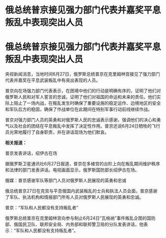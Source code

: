 # 俄总统普京接见强力部门代表并嘉奖平息叛乱中表现突出人员

# 俄总统普京接见强力部门代表并嘉奖平息叛乱中表现突出人员

央视新闻消息，当地时间6月27日，俄罗斯总统普京在克里姆林宫接见了强力部门代表并嘉奖在平息武装叛乱中有突出表现的人员。

普京向在场强力部门代表表示，在困境中他们的行动是明确有序的，证明了他们对俄罗斯人民和对军人誓言的忠诚，证明了他们对祖国的命运和未来的责任。他们实际上阻止了一场内战，在叛乱发生时确保了重要设施的稳定运作、边境地区的安全和军队后方的稳固，确保了作战单位在此期间在特别军事行动前线继续作战。

普京对强力部门人员的英勇和对俄罗斯人民的忠诚表示感谢，强调他们的决心和勇气以及社会的团结在平息叛乱中发挥了决定性作用。普京还说6月24日牺牲的飞行员光荣地履行了自身职责，并在讲话现场为他们默哀。

**相关报道：**

普京发表讲话，绍伊古在场

据俄罗斯卫星通讯社6月27日报道，普京在多棱宫的台阶上向在叛乱期间维护秩序和法律的部门发表讲话。电视画面显示，俄罗斯国防部长绍伊古在场。

俄媒：普京感谢军队等部门人员对俄罗斯人民展现的英勇和忠诚

俄总统普京27日在克宫与平息俄国内武装叛乱的士兵和执法人员会面，普京感谢了军队、执法机构和情报部门所有人员对俄罗斯人民展现的英勇和忠诚。

普京：“军队和人民都没有支持叛乱者”

俄罗斯总统普京在克里姆林宫向参与制止6月24日“瓦格纳”事件叛乱企图的国防部、俄国民卫队、联邦安全局、内务部和联邦警卫局的分队发表讲话，他表示：“军队和人民都没有支持叛乱者”。

